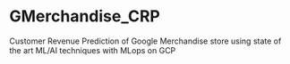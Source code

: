 # GMerchandise_CRP
Customer Revenue Prediction of Google Merchandise store using state of the art ML/AI techniques with MLops on GCP
